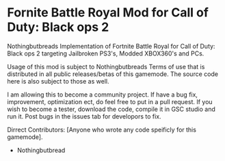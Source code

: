 # Fornite Battle Royal Mod for Call of Duty: Black ops 2
Nothingbutbreads Implementation of Fortnite Battle Royal for Call of Duty: Black ops 2 targeting Jailbroken PS3's, Modded XBOX360's and PCs.

Usage of this mod is subject to Nothingbutbreads Terms of use that is distributed in all public releases/betas of this gamemode. The source code here is also subject to those as well. 

I am allowing this to become a community project. If have a bug fix, improvement, optimization ect, do feel free to put in a pull request. If you wish to become a tester, download the code, compile it in GSC studio and run it. Post bugs in the issues tab for developors to fix. 

Dirrect Contributors: [Anyone who wrote any code speificly for this gamemode]. 
- Nothingbutbread
